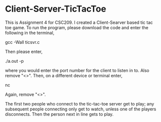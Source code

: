 # Client-Server-TicTacToe

This is Assignment 4 for CSC209. I created a Client-Searver based tic tac toe game.
To run the program, please download the code and enter the following in the terminal,

gcc -Wall ticsvr.c

Then please enter,

./a.out -p <port number>
  
where you would enter the port number for the client to listen in to. Also remove "<>".
Then, on a different device or terminal enter,

nc <ip address> <port number>
  
Again, remove "<>".

The first two people who connect to the tic-tac-toe server get to play; any subsequent people connecting only get to watch, unless one of the players disconnects.
Then the person next in line gets to play.
